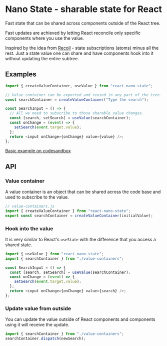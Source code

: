 # Nano State - sharable state for React

Fast state that can be shared across components outside of the React tree.

Fast updates are achieved by letting React reconcile only specific components where you use the value.

Inspired by the idea from [Recoil](https://recoiljs.org/) - state subscriptions (atoms) minus all the rest. Just a state value one can share and have components hook into it without updating the entire subtree.

## Examples

```js
import { createValueContainer, useValue } from "react-nano-state";

// Value container can be exported and reused in any part of the tree.
const searchContainer = createValueContainer("Type the search");

const SearchInput = () => {
  // All we need to subscribe to those sharable value changes.
  const [search, setSearch] = useValue(searchContainer);
  const onChange = (event) => {
    setSearch(event.target.value);
  };
  return <input onChange={onChange} value={value} />;
};
```

[Basic example on codesandbox ](https://codesandbox.io/s/github/kof/react-nano-state/tree/master/examples/basic)

## API

### Value container

A value container is an object that can be shared across the code base and used to subscribe to the value.

```js
// value-containers.js
import { createValueContainer } from "react-nano-state";
export const searchContainer = createValueContainer(initialValue);
```

### Hook into the value

It is very similar to React's `useState` with the difference that you access a shared state.

```js
import { useValue } from "react-nano-state";
import { searchContainer } from "./value-containers";

const SearchInput = () => {
  const [search, setSearch] = useValue(searchContainer);
  const onChange = (event) => {
    setSearch(event.target.value);
  };
  return <input onChange={onChange} value={search} />;
};
```

### Update value from outside

You can update the value outside of React components and components using it will receive the update.

```js
import { searchContainer } from "./value-containers";
searchContainer.dispatch(newSearch);
```
